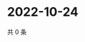 # 2022-10-24

共 0 条

<!-- BEGIN WEIBO -->
<!-- 最后更新时间 Mon Oct 24 2022 02:24:00 GMT+0800 (China Standard Time) -->

<!-- END WEIBO -->
